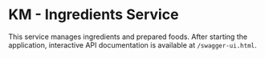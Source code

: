 # KM - Ingredients Service

This service manages ingredients and prepared foods. After starting the application, interactive API documentation is available at `/swagger-ui.html`.
